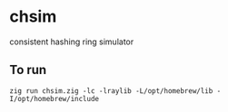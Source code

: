 # chsim
consistent hashing ring simulator


## To run

`zig run chsim.zig -lc -lraylib -L/opt/homebrew/lib -I/opt/homebrew/include`